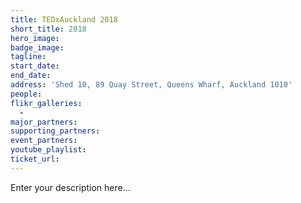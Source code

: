 ```yaml
---
title: TEDxAuckland 2018
short_title: 2018
hero_image:
badge_image:
tagline:
start_date:
end_date:
address: 'Shed 10, 89 Quay Street, Queens Wharf, Auckland 1010'
people:
flikr_galleries:
  -
major_partners:
supporting_partners:
event_partners:
youtube_playlist:
ticket_url:
---
```


Enter your description here…